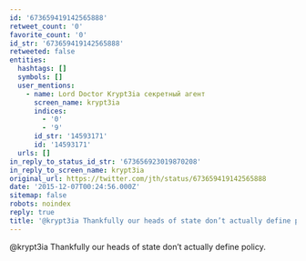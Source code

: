 ```yaml
---
id: '673659419142565888'
retweet_count: '0'
favorite_count: '0'
id_str: '673659419142565888'
retweeted: false
entities:
  hashtags: []
  symbols: []
  user_mentions:
    - name: Lord Doctor Krypt3ia секретный агент
      screen_name: krypt3ia
      indices:
        - '0'
        - '9'
      id_str: '14593171'
      id: '14593171'
  urls: []
in_reply_to_status_id_str: '673656923019870208'
in_reply_to_screen_name: krypt3ia
original_url: https://twitter.com/jth/status/673659419142565888
date: '2015-12-07T00:24:56.000Z'
sitemap: false
robots: noindex
reply: true
title: '@krypt3ia Thankfully our heads of state don’t actually define policy.'
---
```


@krypt3ia Thankfully our heads of state don’t actually define policy.